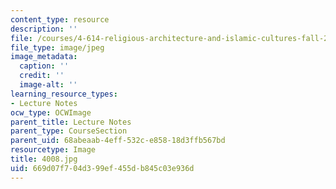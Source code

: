 ```yaml
---
content_type: resource
description: ''
file: /courses/4-614-religious-architecture-and-islamic-cultures-fall-2002/669d07f704d399ef455db845c03e936d_4008.jpg
file_type: image/jpeg
image_metadata:
  caption: ''
  credit: ''
  image-alt: ''
learning_resource_types:
- Lecture Notes
ocw_type: OCWImage
parent_title: Lecture Notes
parent_type: CourseSection
parent_uid: 68abeaab-4eff-532c-e858-18d3ffb567bd
resourcetype: Image
title: 4008.jpg
uid: 669d07f7-04d3-99ef-455d-b845c03e936d
---
```

